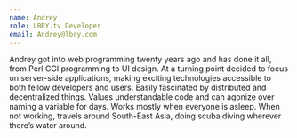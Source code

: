```yaml
---
name: Andrey
role: LBRY.tv Developer
email: Andrey@lbry.com
---
```

Andrey got into web programming twenty years ago and has done it all, from Perl CGI programming to UI design. At a turning point decided to focus on server-side applications, making exciting technologies accessible to both fellow developers and users. Easily fascinated by distributed and decentralized things. Values understandable code and can agonize over naming a variable for days. Works mostly when everyone is asleep. When not working, travels around South-East Asia, doing scuba diving wherever there’s water around.
